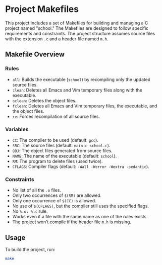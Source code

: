 # Project Makefiles

This project includes a set of Makefiles for building and managing a C project named "school."
The Makefiles are designed to follow specific requirements and constraints.
The project structure assumes source files with the extension `.c` and a header file named `m.h`.

## Makefile Overview

### Rules
- `all`: Builds the executable (`school`) by recompiling only the updated source files.
- `clean`: Deletes all Emacs and Vim temporary files along with the executable.
- `oclean`: Deletes the object files.
- `fclean`: Deletes all Emacs and Vim temporary files, the executable, and the object files.
- `re`: Forces recompilation of all source files.

### Variables
- `CC`: The compiler to be used (default: `gcc`).
- `SRC`: The source files (default: `main.c school.c`).
- `OBJ`: The object files generated from source files.
- `NAME`: The name of the executable (default: `school`).
- `RM`: The program to delete files (used twice).
- `CFLAGS`: Compiler flags (default: `-Wall -Werror -Wextra -pedantic`).

### Constraints
- No list of all the `.o` files.
- Only two occurrences of `$(RM)` are allowed.
- Only one occurrence of `$(CC)` is allowed.
- No use of `$(CFLAGS)`, but the compiler still uses the specified flags.
- No `%.o: %.c` rule.
- Works even if a file with the same name as one of the rules exists.
- The project won't compile if the header file `m.h` is missing.

## Usage

To build the project, run:

```bash
make
